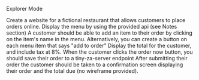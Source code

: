Explorer Mode

Create a website for a fictional restaurant that allows customers to place orders online.
Display the menu by using the provided api (see Notes section)
A customer should be able to add an item to their order by clicking on the item's name in the menu. Alternatively, you can create a button on each menu item that says "add to order"
Display the total for the customer, and include tax at 8%.
When the customer clicks the order now button, you should save their order to a tiny-za-server endpoint
After submitting their order the customer should be taken to a confirmation screen displaying their order and the total due (no wireframe provided).
